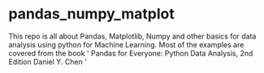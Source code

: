 # pandas_numpy_matplot
This repo is all about Pandas, Matplotlib, Numpy and other basics for data analysis using python for Machine Learning.
Most of the examples are covered from the book '
Pandas for Everyone: Python Data Analysis, 2nd Edition
Daniel Y. Chen '
